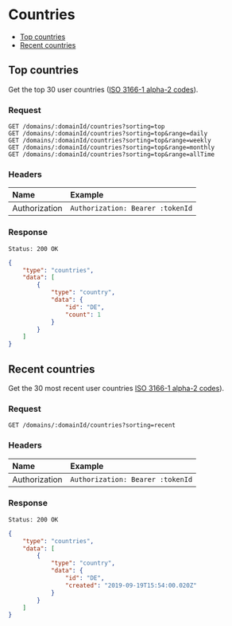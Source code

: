 # Countries

- [Top countries](#top-countries)
- [Recent countries](#recent-countries)

## Top countries

Get the top 30 user countries ([ISO 3166-1 alpha-2 codes](https://en.wikipedia.org/wiki/ISO_3166-1_alpha-2)).

### Request

```
GET /domains/:domainId/countries?sorting=top
GET /domains/:domainId/countries?sorting=top&range=daily
GET /domains/:domainId/countries?sorting=top&range=weekly
GET /domains/:domainId/countries?sorting=top&range=monthly
GET /domains/:domainId/countries?sorting=top&range=allTime
```

### Headers

| Name | Example |
|:-----------|:------------|
| Authorization | `Authorization: Bearer :tokenId` |

### Response

```
Status: 200 OK
```

```json
{
	"type": "countries",
	"data": [
		{
			"type": "country",
			"data": {
				"id": "DE",
				"count": 1
			}
		}
	]
}
```

## Recent countries

Get the 30 most recent user countries [ISO 3166-1 alpha-2 codes](https://en.wikipedia.org/wiki/ISO_3166-1_alpha-2)).

### Request

```
GET /domains/:domainId/countries?sorting=recent
```

### Headers

| Name | Example |
|:-----------|:------------|
| Authorization | `Authorization: Bearer :tokenId` |

### Response

```
Status: 200 OK
```

```json
{
	"type": "countries",
	"data": [
		{
			"type": "country",
			"data": {
				"id": "DE",
				"created": "2019-09-19T15:54:00.020Z"
			}
		}
	]
}
```